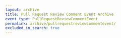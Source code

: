 ```yaml
---
layout: archive
title: Pull Request Review Comment Event Archive
event_type: PullRequestReviewCommentEvent
permalink: archive/pullrequestreviewcommentevent/
excluded_in_search: true
---
```

